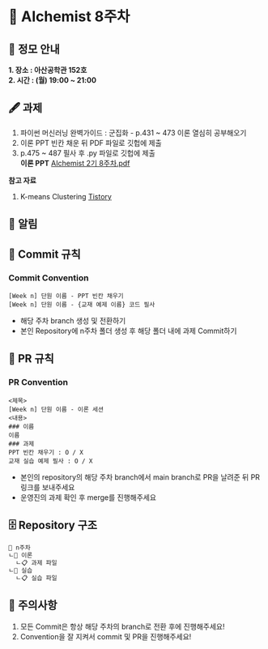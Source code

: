 
# 💠 AIchemist 8주차 

## 🌻 정모 안내
**1. 장소 : 아산공학관 152호**   
**2. 시간 : (월) 19:00 ~ 21:00**

## 🖋 과제
1. 파이썬 머신러닝 완벽가이드 : 군집화 - p.431 ~ 473 이론 열심히 공부해오기
2. 이론 PPT 빈칸 채운 뒤 PDF 파일로 깃헙에 제출
3. p.475 ~ 487 필사 후 .py 파일로 깃헙에 제출   
**이론 PPT**
[AIchemist 2기 8주차.pdf](https://github.com/Ewha-AIchemist-2/Session/files/15237139/LN8.pdf)


**참고 자료**
1. K-means Clustering
[Tistory](https://process-mining.tistory.com/122)

## 🚨 알림

## 🌱 Commit 규칙   
### Commit Convention      
    [Week n] 단원 이름 - PPT 빈칸 채우기   
    [Week n] 단원 이름 - {교재 예제 이름} 코드 필사      
+ 해당 주차 branch 생성 및 전환하기 
+ 본인 Repository에 n주차 폴더 생성 후 해당 폴더 내에 과제 Commit하기   
## 🌱 PR 규칙          
### PR Convention
    <제목>
    [Week n] 단원 이름 - 이론 세션
    <내용>
    ### 이름   
    이름   
    ### 과제   
    PPT 빈칸 채우기 : O / X
    교재 실습 예제 필사 : O / X
+ 본인의 repository의 해당 주차 branch에서 main branch로 PR을 날려준 뒤 PR 링크를 보내주세요
+ 운영진의 과제 확인 후 merge를 진행해주세요 

## 🗄 Repository 구조
```bash
📁 n주차
ㄴ📁 이론
  ㄴ📋 과제 파일
ㄴ📁 실습
  ㄴ📋 실습 파일
```

## 🚨 주의사항   
1. 모든 Commit은 항상 해당 주차의 branch로 전환 후에 진행해주세요!
2. Convention을 잘 지켜서 commit 및 PR을 진행해주세요!

